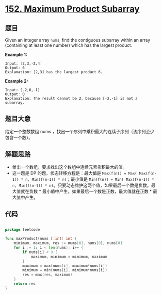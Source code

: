 # [152. Maximum Product Subarray](https://leetcode.com/problems/maximum-product-subarray/)


## 题目

Given an integer array `nums`, find the contiguous subarray within an array (containing at least one number) which has the largest product.

**Example 1:**

    Input: [2,3,-2,4]
    Output: 6
    Explanation: [2,3] has the largest product 6.

**Example 2:**

    Input: [-2,0,-1]
    Output: 0
    Explanation: The result cannot be 2, because [-2,-1] is not a subarray.


## 题目大意

给定一个整数数组 nums ，找出一个序列中乘积最大的连续子序列（该序列至少包含一个数）。


## 解题思路

- 给出一个数组，要求找出这个数组中连续元素乘积最大的值。
- 这一题是 DP 的题，状态转移方程是：最大值是 `Max(f(n)) = Max( Max(f(n-1)) * n, Min(f(n-1)) * n)`；最小值是 `Min(f(n)) = Min( Max(f(n-1)) * n, Min(f(n-1)) * n)`。只要动态维护这两个值，如果最后一个数是负数，最大值就在负数 * 最小值中产生，如果最后一个数是正数，最大值就在正数 * 最大值中产生。



## 代码

```go

package leetcode

func maxProduct(nums []int) int {
	minimum, maximum, res := nums[0], nums[0], nums[0]
	for i := 1; i < len(nums); i++ {
		if nums[i] < 0 {
			maximum, minimum = minimum, maximum
		}
		maximum = max(nums[i], maximum*nums[i])
		minimum = min(nums[i], minimum*nums[i])
		res = max(res, maximum)
	}
	return res
}

```